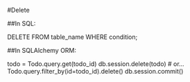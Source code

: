 #Delete

##In SQL:

DELETE FROM table_name
WHERE condition;


##In SQLAlchemy ORM:

todo = Todo.query.get(todo_id)
db.session.delete(todo) # or...
Todo.query.filter_by(id=todo_id).delete()
db.session.commit()
